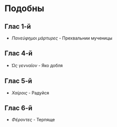 
# Подобны

## Глас 1-й

- *Πανεύφημοι μάρτυρες* - Прехвальнии мученицы

## Глас 4-й

- *̔Ως γενναῖον* - Яко добля

## Глас 5-й

- *Χαίροις* - Радуйся

## Глас 6-й

- *Φέροντες* - Терпяще